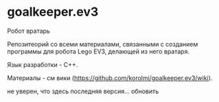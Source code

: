 # goalkeeper.ev3
Робот вратарь

Репозитеорий со всеми материалами, связанными с созданием программы для робота Lego EV3, 
делающей из него вратаря.

Язык разработки - С++.

Материалы - см вики (https://github.com/korolmi/goalkeeper.ev3/wiki).

не уверен, что здесь последняя версия... обновить
